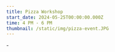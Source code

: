```yaml
---
title: Pizza Workshop
start_date: 2024-05-25T00:00:00.000Z
time: 4 PM - 6 PM
thumbnail: /static/img/pizza-event.JPG
---
```

\-